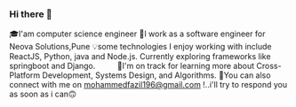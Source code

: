 ### Hi there 👋

🎓I'am computer science engineer
💫I work as a software engineer for Neova Solutions,Pune
💡some technologies I enjoy working with include ReactJS, Python, java and Node.js. Currently exploring 
frameworks like springboot and Django.&nbsp;&nbsp;&nbsp;&nbsp;&nbsp;&nbsp;&nbsp;&nbsp;&nbsp;
💫I'm on track for learning more about Cross-Platform Development, Systems Design, and Algorithms.
📧You can also connect with me on mohammedfazil196@gmail.com !..i'll try to respond you as soon as i can🙃 
